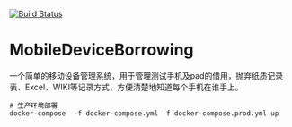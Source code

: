 [![Build Status](https://travis-ci.com/tavisdxh/MobileDeviceBorrowing.svg?branch=master)](https://travis-ci.com/tavisdxh/MobileDeviceBorrowing)
# MobileDeviceBorrowing
一个简单的移动设备管理系统，用于管理测试手机及pad的借用，抛弃纸质记录表、Excel、WIKI等记录方式，方便清楚地知道每个手机在谁手上。


    # 生产环境部署
    docker-compose  -f docker-compose.yml -f docker-compose.prod.yml up